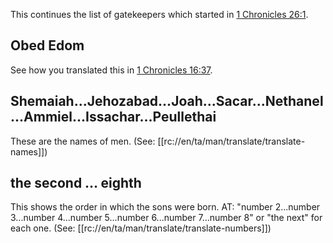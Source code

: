 This continues the list of gatekeepers which started in [1 Chronicles 26:1](./01.md).

## Obed Edom ##

See how you translated this in [1 Chronicles 16:37](../16/37.md).

## Shemaiah...Jehozabad...Joah...Sacar...Nethanel...Ammiel...Issachar...Peullethai ##

These are the names of men.  (See: [[rc://en/ta/man/translate/translate-names]])

## the second … eighth ##

This shows the order in which the sons were born. AT: "number 2...number 3...number 4...number 5...number 6...number 7...number 8" or "the next" for each one.  (See: [[rc://en/ta/man/translate/translate-numbers]])